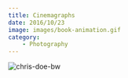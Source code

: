 ```yaml
---
title: Cinemagraphs
date: 2016/10/23
image: images/book-animation.gif
category:
    - Photography
---
```


![chris-doe-bw](images/chris-doe-bw.gif)
